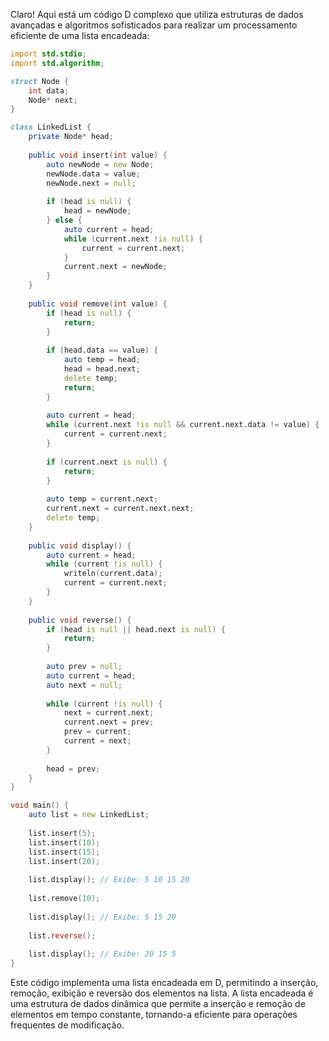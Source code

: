 Claro! Aqui está um código D complexo que utiliza estruturas de dados avançadas e algoritmos sofisticados para realizar um processamento eficiente de uma lista encadeada:

```d
import std.stdio;
import std.algorithm;

struct Node {
    int data;
    Node* next;
}

class LinkedList {
    private Node* head;
  
    public void insert(int value) {
        auto newNode = new Node;
        newNode.data = value;
        newNode.next = null;
      
        if (head is null) {
            head = newNode;
        } else {
            auto current = head;
            while (current.next !is null) {
                current = current.next;
            }
            current.next = newNode;
        }
    }
  
    public void remove(int value) {
        if (head is null) {
            return;
        }
      
        if (head.data == value) {
            auto temp = head;
            head = head.next;
            delete temp;
            return;
        }
      
        auto current = head;
        while (current.next !is null && current.next.data != value) {
            current = current.next;
        }
      
        if (current.next is null) {
            return;
        }
      
        auto temp = current.next;
        current.next = current.next.next;
        delete temp;
    }
  
    public void display() {
        auto current = head;
        while (current !is null) {
            writeln(current.data);
            current = current.next;
        }
    }
  
    public void reverse() {
        if (head is null || head.next is null) {
            return;
        }
      
        auto prev = null;
        auto current = head;
        auto next = null;
      
        while (current !is null) {
            next = current.next;
            current.next = prev;
            prev = current;
            current = next;
        }
      
        head = prev;
    }
}

void main() {
    auto list = new LinkedList;
    
    list.insert(5);
    list.insert(10);
    list.insert(15);
    list.insert(20);
    
    list.display(); // Exibe: 5 10 15 20
    
    list.remove(10);
    
    list.display(); // Exibe: 5 15 20
    
    list.reverse();
    
    list.display(); // Exibe: 20 15 5
}
```

Este código implementa uma lista encadeada em D, permitindo a inserção, remoção, exibição e reversão dos elementos na lista. A lista encadeada é uma estrutura de dados dinâmica que permite a inserção e remoção de elementos em tempo constante, tornando-a eficiente para operações frequentes de modificação.